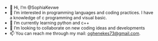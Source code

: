 - 👋 Hi, I’m @SophiaKevwe
- 👀 I’m interested in programming languages and coding practices. I have a knowledge of c programming and visual basic. 
- 🌱 I’m currently learning python and c++
- 💞️ I’m looking to collaborate on new coding ideas and developments
- 📫 You can reach me through my mail: oghenekes73@gmail.com.

<!---
SophiaKevwe/SophiaKevwe is a ✨ special ✨ repository because its `README.md` (this file) appears on your GitHub profile.
You can click the Preview link to take a look at your changes.
--->
